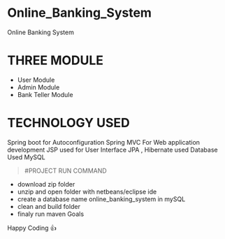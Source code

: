 # Online_Banking_System
 Online Banking System

# THREE MODULE
* User Module <br>
* Admin Module <br>
* Bank Teller Module <br>

# TECHNOLOGY USED
Spring boot for Autoconfiguration
Spring MVC For Web application development
JSP used for User Interface
JPA , Hibernate used
Database Used MySQL

> #PROJECT RUN COMMAND
- download zip folder
- unzip and open folder with netbeans/eclipse ide
- create a database name online_banking_system in mySQL
- clean and build folder
- finaly run maven Goals 

Happy Coding :+1:

